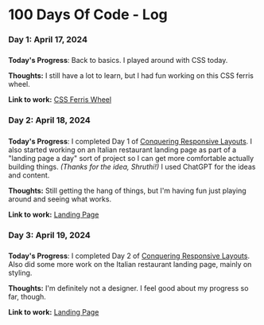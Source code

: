 # 100 Days Of Code - Log

### Day 1: April 17, 2024

#####

**Today's Progress**: Back to basics. I played around with CSS today.

**Thoughts:** I still have a lot to learn, but I had fun working on this CSS ferris wheel.

**Link to work:** [CSS Ferris Wheel](https://github.com/asazzam/css-ferris-wheel)

### Day 2: April 18, 2024

#####

**Today's Progress**: I completed Day 1 of [Conquering Responsive Layouts](https://courses.kevinpowell.co/view/courses/conquering-responsive-layouts). I also started working on an Italian restaurant landing page as part of a "landing page a day" sort of project so I can get more comfortable actually building things. _(Thanks for the idea, Shruthi!)_ I used ChatGPT for the ideas and content.

**Thoughts:** Still getting the hang of things, but I'm having fun just playing around and seeing what works.

**Link to work:** [Landing Page](https://github.com/asazzam/landing-pages/tree/main/001)

### Day 3: April 19, 2024

#####

**Today's Progress**: I completed Day 2 of [Conquering Responsive Layouts](https://courses.kevinpowell.co/view/courses/conquering-responsive-layouts). Also did some more work on the Italian restaurant landing page, mainly on styling.

**Thoughts:** I'm definitely not a designer. I feel good about my progress so far, though.

**Link to work:** [Landing Page](https://github.com/asazzam/landing-pages/tree/main/001)
